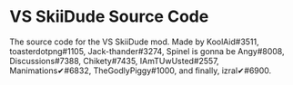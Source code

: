 # VS SkiiDude Source Code
 The source code for the VS SkiiDude mod. Made by KoolAid#3511, toasterdotpng#1105, Jack-thander#3274,  Spinel is gonna be Angy#8008, Discussions#7388, Chikety#7435, IAmTUwUsted#2557, Manimations✔#6832, TheGodlyPiggy#1000, and finally, izral✔#6900.
